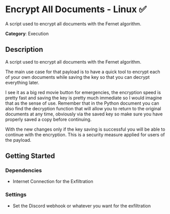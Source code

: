  
# Encrypt All Documents - Linux ✅

A script used to encrypt all documents with the Fernet algorithm.

**Category**: Execution

## Description

A script used to encrypt all documents with the Fernet algorithm.

The main use case for that payload is to have a quick tool to encrypt each of your own documents while saving the key so that you can decrypt everything later.

I see it as a big red movie button for emergencies, the encryption speed is pretty fast and saving the key is pretty much immediate so I would imagine that as the sense of use. Remember that in the Python document you can also find the decryption function that will allow you to return to the original documents at any time, obviously via the saved key so make sure you have properly saved a copy before continuing.

With the new changes only if the key saving is successful you will be able to continue with the encryption. This is a security measure applied for users of the payload.

## Getting Started

### Dependencies

* Internet Connection for the Exfiltration

### Settings

* Set the Discord webhook or whatever you want for the exfiltration

